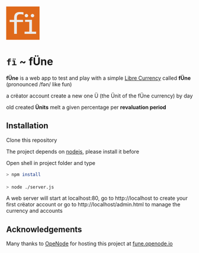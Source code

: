 ![icon](./public/favicon90x90.png "icon")


# **``fї`` ~ fÜne**

**fÜne** is a web app to test and play with a simple [Libre Currency](https://libre-currency.org) called **fÜne** (pronounced /fən/ like fun) 

a crëator account create a new one Ü (the Ünit of the fÜne currency) by day

old created **Ünits** melt a given percentage per **revaluation period**


## Installation

Clone this repository

The project depends on [nodejs](https://nodejs.org/en/), please install it before 

Open shell in project folder and type

```bash
> npm install

> node ./server.js
```

A web server will start at localhost:80, go to http://localhost to create your first crëator account or go to http://localhost/admin.html to manage the currency and accounts


## Acknowledgements
Many thanks to [OpeNode](www.openode.io) for hosting this project at [fune.openode.io](https://fune.openode.io)

